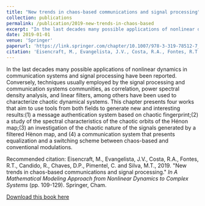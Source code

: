 ```yaml
---
title: "New trends in chaos-based communications and signal processing"
collection: publications
permalink: /publication/2019-new-trends-in-chaos-based
excerpt: "In the last decades many possible applications of nonlinear dynamics in communication systems and signal processing have been reported. Conversely, techniques usually employed by the signal processing and communication systems communities, as correlation, power spectral density analysis, and linear filters, among others have been used to characterize chaotic dynamical systems. This chapter presents four works that aim to use tools from both fields to generate new and interesting results:(1) a message authentication system based on chaotic fingerprint;(2) a study of the spectral characteristics of the chaotic orbits of the Hénon map;(3) an investigation of the chaotic nature of the signals generated by a filtered Hènon map, and (4) a communication system that presents equalization and a switching scheme between chaos-based and conventional modulations."
date: 2019-01-01
venue: 'Springer'
paperurl: 'https://link.springer.com/chapter/10.1007/978-3-319-78512-7_7'
citation: 'Eisencraft, M., Evangelista, J.V., Costa, R.A., Fontes, R.T., Candido, R., Chaves, D.P., Pimentel, C. and Silva, M.T., 2019. &quot;New trends in chaos-based communications and signal processing.&quot; <i>In A Mathematical Modeling Approach from Nonlinear Dynamics to Complex Systems</i> (pp. 109-129). Springer, Cham.'
---
```


In the last decades many possible applications of nonlinear dynamics in communication systems and signal processing have been reported. Conversely, techniques usually employed by the signal processing and communication systems communities, as correlation, power spectral density analysis, and linear filters, among others have been used to characterize chaotic dynamical systems. This chapter presents four works that aim to use tools from both fields to generate new and interesting results:(1) a message authentication system based on chaotic fingerprint;(2) a study of the spectral characteristics of the chaotic orbits of the Hénon map;(3) an investigation of the chaotic nature of the signals generated by a filtered Hènon map, and (4) a communication system that presents equalization and a switching scheme between chaos-based and conventional modulations.

Recommended citation: Eisencraft, M., Evangelista, J.V., Costa, R.A., Fontes, R.T., Candido, R., Chaves, D.P., Pimentel, C. and Silva, M.T., 2019. &quot;New trends in chaos-based communications and signal processing.&quot; <i>In A Mathematical Modeling Approach from Nonlinear Dynamics to Complex Systems</i> (pp. 109-129). Springer, Cham.

[Download this book here](https://link.springer.com/chapter/10.1007/978-3-319-78512-7_7)